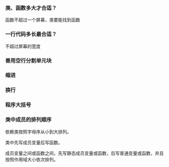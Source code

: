 ### 类、函数多大才合适？

函数不超过一个屏幕，类要能找到函数



### 一行代码多长最合适？

不超过屏幕的宽度



### 善用空行分割单元块



### 缩进



### 换行



### 程序大括号



### 类中成员的排列顺序

依赖类按照字母序从小到大排列。

类中先写成员变量后写函数。

成员变量之间或函数之间，先写静态成员变量或函数，后写普通变量或函数，并且按照作用域大小依次排列。